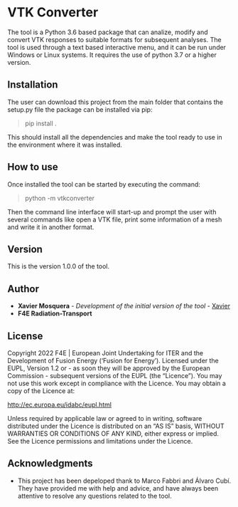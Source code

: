 # VTK Converter

The tool is a Python 3.6 based package that can analize, modify and convert VTK responses
to suitable formats for subsequent analyses.
The tool is used through a text based interactive menu, and it can be run under Windows
or Linux systems. It requires the use of python 3.7 or a higher version.

## Installation

The user can download this project from the main folder that contains the setup.py file the 
package can be installed via pip:
> pip install .

This should install all the dependencies and make the tool ready to use in the environment 
where it was installed.

## How to use

Once installed the tool can be started by executing the command:
> python -m vtkconverter

Then the command line interface will start-up and prompt the user with several commands like
open a VTK file, print some information of a mesh and write it in another format.

## Version
This is the version 1.0.0 of the tool.

## Author
* **Xavier Mosquera** - *Development of the initial version of the tool* - [Xavier](https://www.linkedin.com/in/xaviermosquera/)
* **F4E Radiation-Transport**

## License
Copyright 2022 F4E | European Joint Undertaking for ITER and the Development of Fusion Energy (‘Fusion for Energy’).
Licensed under the EUPL, Version 1.2 or - as soon they will be approved by 
the European Commission - subsequent versions of the EUPL (the “Licence”). 
You may not use this work except in compliance with the Licence. You may obtain a copy of the Licence at:

<http://ec.europa.eu/idabc/eupl.html>

Unless required by applicable law or agreed to in writing, software distributed under the Licence is 
distributed on an “AS IS” basis, WITHOUT WARRANTIES  OR CONDITIONS OF ANY KIND, either express or implied.
See the Licence permissions and limitations under the Licence.

## Acknowledgments
* This project has been depeloped thank to Marco Fabbri and Álvaro Cubí. 
They have provided me with help and advice, and  have always been attentive to resolve any
questions related to the tool.
